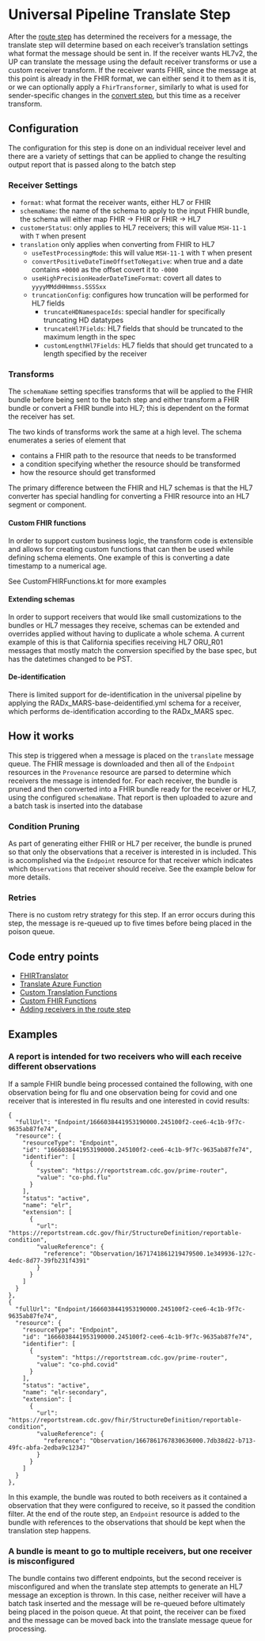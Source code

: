 # Universal Pipeline Translate Step
After the [route step](route.md) has determined the receivers for a message, the translate step will determine based on each receiver’s translation settings what format the message should be sent in. If the receiver wants HL7v2, the UP can translate the message using the default receiver transforms or use a custom receiver transform. If the receiver wants FHIR, since the message at this point is already in the FHIR format, we can either send it to them as it is, or we can optionally apply a `FhirTransformer`, similarly to what is used for sender-specific changes in the [convert step](convert.md), but this time as a receiver transform.

## Configuration

The configuration for this step is done on an individual receiver level and there are a variety of settings that can be
applied to change the resulting output report that is passed along to the batch step

### Receiver Settings

- `format`: what format the receiver wants, either HL7 or FHIR
- `schemaName`: the name of the schema to apply to the input FHIR bundle, the schema will either map FHIR -> FHIR or FHIR -> HL7
- `customerStatus`: only applies to HL7 receivers; this will value `MSH-11-1` with `T` when present
- `translation` only applies when converting from FHIR to HL7
  - `useTestProcessingMode`: this will value `MSH-11-1` with `T` when present
  - `convertPositiveDateTimeOffsetToNegative`: when true and a date contains `+0000` as the offset covert it to `-0000` 
  - `useHighPrecisionHeaderDateTimeFormat`: covert all dates to `yyyyMMddHHmmss.SSSSxx`
  - `truncationConfig`: configures how truncation will be performed for HL7 fields
    - `truncateHDNamespaceIds`: special handler for specifically truncating HD datatypes
    - `truncateHl7Fields`: HL7 fields that should be truncated to the maximum length in the spec
    - `customLengthHl7Fields`: HL7 fields that should get truncated to a length specified by the receiver

### Transforms

The `schemaName` setting specifies transforms that will be applied to the FHIR bundle before being sent to the batch
step and either transform a FHIR bundle or convert a FHIR bundle into HL7; this is dependent on the format the receiver
has set.

The two kinds of transforms work the same at a high level. The schema enumerates a series of element that
- contains a FHIR path to the resource that needs to be transformed
- a condition specifying whether the resource should be transformed
- how the resource should get transformed

The primary difference between the FHIR and HL7 schemas is that the HL7 converter has special handling for converting
a FHIR resource into an HL7 segment or component.

#### Custom FHIR functions

In order to support custom business logic, the transform code is extensible and allows for creating custom functions
that can then be used while defining schema elements.  One example of this is converting a date timestamp to a numerical age.

See CustomFHIRFunctions.kt for more examples

#### Extending schemas

In order to support receivers that would like small customizations to the bundles or HL7 messages they receive, schemas
can be extended and overrides applied without having to duplicate a whole schema.  A current example of this is that 
California specifies receiving HL7 ORU_R01 messages that mostly match the conversion specified by the base spec, but has the
datetimes changed to be PST.

#### De-identification

There is limited support for de-identification in the universal pipeline by applying the RADx_MARS-base-deidentified.yml
schema for a receiver, which performs de-identification according to the RADx_MARS spec.

## How it works

This step is triggered when a message is placed on the `translate` message queue.  The FHIR message is downloaded and then
all of the `Endpoint` resources in the `Provenance` resource are parsed to determine which receivers the message is intended for.  For each receiver,
the bundle is pruned and then converted into a FHIR bundle ready for the receiver or HL7, using the configured `schemaName`.
That report is then uploaded to azure and a batch task is inserted into the database

### Condition Pruning

As part of generating either FHIR or HL7 per receiver, the bundle is pruned so that only the observations that a receiver
is interested in is included.  This is accomplished via the `Endpoint` resource for that receiver which indicates which `Observations`
that receiver should receive.  See the example below for more details.

### Retries

There is no custom retry strategy for this step.  If an error occurs during this step, the message is re-queued up to five
times before being placed in the poison queue.

## Code entry points

- [FHIRTranslator](https://github.com/CDCgov/prime-reportstream/blob/acbaddc2d6a3f7da06ee99ead34c6ee4f05e9572/prime-router/src/main/kotlin/fhirengine/engine/FHIRTranslator.kt#L46)
- [Translate Azure Function](https://github.com/CDCgov/prime-reportstream/blob/acbaddc2d6a3f7da06ee99ead34c6ee4f05e9572/prime-router/src/main/kotlin/fhirengine/azure/FHIRFunctions.kt#L109)
- [Custom Translation Functions](https://github.com/CDCgov/prime-reportstream/blob/acbaddc2d6a3f7da06ee99ead34c6ee4f05e9572/prime-router/src/main/kotlin/fhirengine/engine/CustomTranslationFunctions.kt#L14)
- [Custom FHIR Functions](https://github.com/CDCgov/prime-reportstream/blob/acbaddc2d6a3f7da06ee99ead34c6ee4f05e9572/prime-router/src/main/kotlin/fhirengine/translation/hl7/utils/CustomFHIRFunctions.kt#L22)
- [Adding receivers in the route step](https://github.com/CDCgov/prime-reportstream/blob/acbaddc2d6a3f7da06ee99ead34c6ee4f05e9572/prime-router/src/main/kotlin/fhirengine/utils/FHIRBundleHelpers.kt#L35)

## Examples

### A report is intended for two receivers who will each receive different observations

If a sample FHIR bundle being processed contained the following, with one observation being for flu and one observation
being for covid and one receiver that is interested in flu results and one interested in covid results:

```fhir
{
  "fullUrl": "Endpoint/1666038441953190000.245100f2-cee6-4c1b-9f7c-9635ab87fe74",
  "resource": {
    "resourceType": "Endpoint",
    "id": "1666038441953190000.245100f2-cee6-4c1b-9f7c-9635ab87fe74",
    "identifier": [
      {
        "system": "https://reportstream.cdc.gov/prime-router",
        "value": "co-phd.flu"
      }
    ],
    "status": "active",
    "name": "elr",
    "extension": [
      {
        "url": "https://reportstream.cdc.gov/fhir/StructureDefinition/reportable-condition",
        "valueReference": {
          "reference": "Observation/1671741861219479500.1e349936-127c-4edc-8d77-39fb231f4391"
        }
      }
    ]
  }
},
{
  "fullUrl": "Endpoint/1666038441953190000.245100f2-cee6-4c1b-9f7c-9635ab87fe74",
  "resource": {
    "resourceType": "Endpoint",
    "id": "1666038441953190000.245100f2-cee6-4c1b-9f7c-9635ab87fe74",
    "identifier": [
      {
        "system": "https://reportstream.cdc.gov/prime-router",
        "value": "co-phd.covid"
      }
    ],
    "status": "active",
    "name": "elr-secondary",
    "extension": [
      {
        "url": "https://reportstream.cdc.gov/fhir/StructureDefinition/reportable-condition",
        "valueReference": {
          "reference": "Observation/1667861767830636000.7db38d22-b713-49fc-abfa-2edba9c12347"
        }
      }
    ]
  }
},
```

In this example, the bundle was routed to both receivers as it contained a observation that they were configured to receive,
so it passed the condition filter.  At the end of the route step, an `Endpoint` resource is added to the bundle with references
to the observations that should be kept when the translation step happens.

### A bundle is meant to go to multiple receivers, but one receiver is misconfigured

The bundle contains two different endpoints, but the second receiver is misconfigured and when the translate step attempts
to generate an HL7 message an exception is thrown.  In this case, neither receiver will have a batch task inserted 
and the message will be re-queued before ultimately being placed in the poison queue.  At that point, the receiver can be
fixed and the message can be moved back into the translate message queue for processing.
